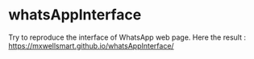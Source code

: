 # whatsAppInterface
Try to reproduce the interface of WhatsApp web page.
Here the result : https://mxwellsmart.github.io/whatsAppInterface/
